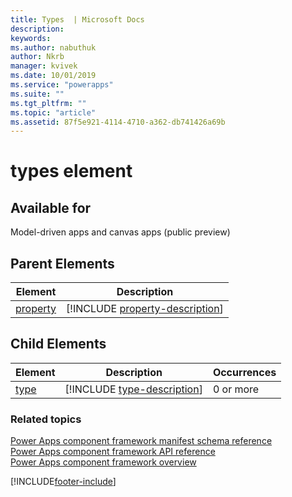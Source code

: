 ```yaml
---
title: Types  | Microsoft Docs
description: 
keywords:
ms.author: nabuthuk
author: Nkrb
manager: kvivek
ms.date: 10/01/2019
ms.service: "powerapps"
ms.suite: ""
ms.tgt_pltfrm: ""
ms.topic: "article"
ms.assetid: 87f5e921-4114-4710-a362-db741426a69b
---
```


# types element

## Available for 

Model-driven apps and canvas apps (public preview) 

## Parent Elements

|Element|Description|
|--|--|
|[property](property.md)|[!INCLUDE [property-description](includes/property-description.md)]|

## Child Elements

|Element|Description|Occurrences|
|--|--|--|
|[type](type.md)|[!INCLUDE [type-description](includes/type-description.md)]|0 or more|


### Related topics

[Power Apps component framework manifest schema reference](index.md)<br/>
[Power Apps component framework API reference](../reference/index.md)<br/>
[Power Apps component framework overview](../overview.md)

[!INCLUDE[footer-include](../../../includes/footer-banner.md)]